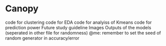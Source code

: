 # Canopy
code for clustering
code for EDA
code for analyiss of Kmeans
code for prediction power
Future study guideline
Images
Outputs of the models (seperated in other file for randomness)
@me: remember to set the seed of random generator in accuracy/error
